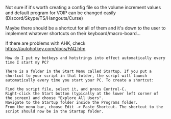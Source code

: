 Not sure if it's worth creating a config file so the volume increment values and default program for VOIP can be changed easily (Discord/Skype/TS/Hangouts/Curse)

Maybe there should be a shortcut for all of them and it's down to the user to implement whatever shortcuts on their keyboard/macro-board...


If there are problems with AHK, check https://autohotkey.com/docs/FAQ.htm

```
How do I put my hotkeys and hotstrings into effect automatically every time I start my PC?

There is a folder in the Start Menu called Startup. If you put a shortcut to your script in that folder, the script will launch automatically every time you start your PC. To create a shortcut:

Find the script file, select it, and press Control-C.
Right-click the Start button (typically at the lower left corner of the screen) and choose "Explore All Users".
Navigate to the Startup folder inside the Programs folder.
From the menu bar, choose Edit -> Paste Shortcut. The shortcut to the script should now be in the Startup folder.
```
